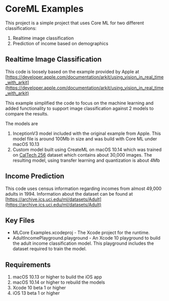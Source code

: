 #  CoreML Examples

This project is a simple project that uses Core ML for two different classifications:

1. Realtime image classification
2. Prediction of income based on demographics

## Realtime Image Classification
This code is loosely based on the example provided by Apple at [https://developer.apple.com/documentation/arkit/using_vision_in_real_time_with_arkit](https://developer.apple.com/documentation/arkit/using_vision_in_real_time_with_arkit)

This example simplified the code to focus on the machine learning and added functionality to support image classification against 2 models to compare the results.

The models are

1. InceptionV3 model included with the original example from Apple. This model file is around 100Mb in size and was build with Core ML under macOS 10.13
2. Custom model built using CreateML on macOS 10.14 which was trained on [CalTech 256](http://www.vision.caltech.edu/Image_Datasets/Caltech256/) dataset which contains about 30,000 images. The resulting model, using transfer learning and quantization is about 4Mb

## Income Prediction
This code uses census information regarding incomes from almost 49,000 adults in 1994. Information about the dataset can be found at [https://archive.ics.uci.edu/ml/datasets/Adult](https://archive.ics.uci.edu/ml/datasets/Adult)

## Key Files

- MLCore Examples.xcodeproj - The Xcode project for the runtime.
- AdultIncomePlayground.playground - An Xcode 10 playground to build the adult income classification model. This playground includes the dataset required to train the model.

## Requirements

1. macOS 10.13 or higher to build the iOS app
2. macOS 10.14 or higher to rebuild the models
2. Xcode 10 beta 1 or higher
3. iOS 13 beta 1 or higher





